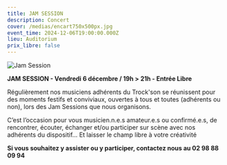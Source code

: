 ```yaml
---
title: JAM SESSION
description: Concert
cover: /medias/encart750x500px.jpg
event_time: 2024-12-06T19:00:00.000Z
lieu: Auditorium
prix_libre: false
---
```

![Jam Session](/medias/page750x750px.jpg "MJC Morlaix")

**JAM SESSION - Vendredi 6 décembre / 19h > 21h - Entrée Libre**

Régulièrement nos musiciens adhérents du Trock'son se réunissent pour des moments festifs et conviviaux, ouvertes à tous et toutes (adhérents ou non), lors des Jam Sessions que nous organisons. 

C’est l’occasion pour vous musicien.n.e.s amateur.e.s ou confirmé.e.s, de rencontrer, écouter, échanger et/ou participer sur scène avec nos adhérents du dispositif… Et laisser le champ libre à votre créativité

**Si vous souhaitez y assister ou y participer, contactez nous au 02 98 88 09 94**